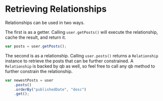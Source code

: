 # Retrieving Relationships

Relationships can be used in two ways.

The first is as a getter. Calling `user.getPosts()` will execute the
relationship, cache the result, and return it.

```javascript
var posts = user.getPosts();
```

The second is as a relationship. Calling `user.posts()` returns a `Relationship`
instance to retrieve the posts that can be further constrained. A `Relationship`
is backed by qb as well, so feel free to call any qb method to further constrain
the relationship.

```javascript
var newestPosts = user
    .posts()
    .orderBy("publishedDate", "desc")
    .get();
```
